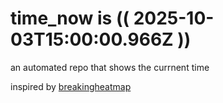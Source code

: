 # time_now is (( 2025-10-03T15:00:00.966Z ))

an automated repo that shows the currnent time

inspired by [breakingheatmap](https://github.com/breakingheatmap/breakingheatmap)